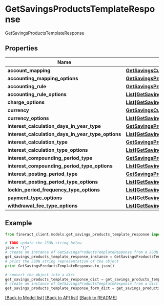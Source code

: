 # GetSavingsProductsTemplateResponse

GetSavingsProductsTemplateResponse

## Properties

Name | Type | Description | Notes
------------ | ------------- | ------------- | -------------
**account_mapping** | [**GetSavingsCurrency**](GetSavingsCurrency.md) |  | [optional] 
**accounting_mapping_options** | [**GetSavingsProductsAccountingMappingOptions**](GetSavingsProductsAccountingMappingOptions.md) |  | [optional] 
**accounting_rule** | [**GetSavingsProductsTemplateAccountingRule**](GetSavingsProductsTemplateAccountingRule.md) |  | [optional] 
**accounting_rule_options** | [**List[GetSavingsProductsTemplateAccountingRule]**](GetSavingsProductsTemplateAccountingRule.md) |  | [optional] 
**charge_options** | [**List[GetSavingsProductsChargeOptions]**](GetSavingsProductsChargeOptions.md) |  | [optional] 
**currency** | [**GetSavingsCurrency**](GetSavingsCurrency.md) |  | [optional] 
**currency_options** | [**List[GetSavingsCurrency]**](GetSavingsCurrency.md) |  | [optional] 
**interest_calculation_days_in_year_type** | [**GetSavingsProductsInterestCalculationDaysInYearType**](GetSavingsProductsInterestCalculationDaysInYearType.md) |  | [optional] 
**interest_calculation_days_in_year_type_options** | [**List[GetSavingsProductsInterestCalculationDaysInYearType]**](GetSavingsProductsInterestCalculationDaysInYearType.md) |  | [optional] 
**interest_calculation_type** | [**GetSavingsProductsInterestCalculationType**](GetSavingsProductsInterestCalculationType.md) |  | [optional] 
**interest_calculation_type_options** | [**List[GetSavingsProductsInterestCalculationType]**](GetSavingsProductsInterestCalculationType.md) |  | [optional] 
**interest_compounding_period_type** | [**GetSavingsProductsInterestCompoundingPeriodType**](GetSavingsProductsInterestCompoundingPeriodType.md) |  | [optional] 
**interest_compounding_period_type_options** | [**List[GetSavingsProductsInterestCompoundingPeriodType]**](GetSavingsProductsInterestCompoundingPeriodType.md) |  | [optional] 
**interest_posting_period_type** | [**GetSavingsProductsInterestPostingPeriodType**](GetSavingsProductsInterestPostingPeriodType.md) |  | [optional] 
**interest_posting_period_type_options** | [**List[GetSavingsProductsInterestPostingPeriodType]**](GetSavingsProductsInterestPostingPeriodType.md) |  | [optional] 
**lockin_period_frequency_type_options** | [**List[GetSavingsProductsLockinPeriodFrequencyTypeOptions]**](GetSavingsProductsLockinPeriodFrequencyTypeOptions.md) |  | [optional] 
**payment_type_options** | [**List[GetSavingsProductsPaymentTypeOptions]**](GetSavingsProductsPaymentTypeOptions.md) |  | [optional] 
**withdrawal_fee_type_options** | [**List[GetSavingsProductsWithdrawalFeeTypeOptions]**](GetSavingsProductsWithdrawalFeeTypeOptions.md) |  | [optional] 

## Example

```python
from fineract_client.models.get_savings_products_template_response import GetSavingsProductsTemplateResponse

# TODO update the JSON string below
json = "{}"
# create an instance of GetSavingsProductsTemplateResponse from a JSON string
get_savings_products_template_response_instance = GetSavingsProductsTemplateResponse.from_json(json)
# print the JSON string representation of the object
print GetSavingsProductsTemplateResponse.to_json()

# convert the object into a dict
get_savings_products_template_response_dict = get_savings_products_template_response_instance.to_dict()
# create an instance of GetSavingsProductsTemplateResponse from a dict
get_savings_products_template_response_form_dict = get_savings_products_template_response.from_dict(get_savings_products_template_response_dict)
```
[[Back to Model list]](../README.md#documentation-for-models) [[Back to API list]](../README.md#documentation-for-api-endpoints) [[Back to README]](../README.md)


